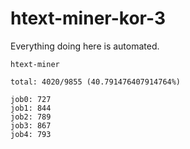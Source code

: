 # htext-miner-kor-3

Everything doing here is automated.

```
htext-miner

total: 4020/9855 (40.791476407914764%)

job0: 727
job1: 844
job2: 789
job3: 867
job4: 793
```